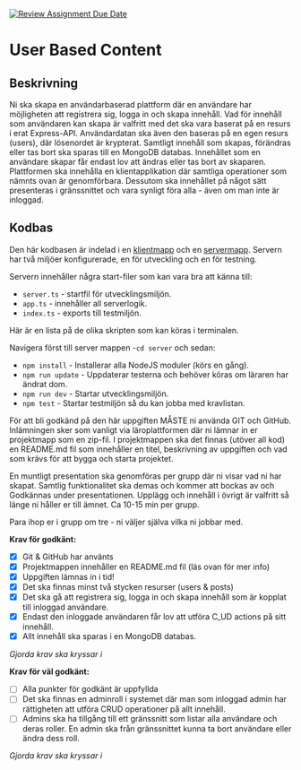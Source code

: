 [![Review Assignment Due Date](https://classroom.github.com/assets/deadline-readme-button-24ddc0f5d75046c5622901739e7c5dd533143b0c8e959d652212380cedb1ea36.svg)](https://classroom.github.com/a/G8PqYEM6)
# User Based Content

## Beskrivning

Ni ska skapa en användarbaserad plattform där en användare har möjligheten att registrera sig, logga in och skapa innehåll. Vad för innehåll som användaren kan skapa är valfritt med det ska vara baserat på en resurs i erat Express-API. Användardatan ska även den baseras på en egen resurs (users), där lösenordet är krypterat. Samtligt innehåll som skapas, förändras eller tas bort ska sparas till en MongoDB databas. Innehållet som en användare skapar får endast lov att ändras eller tas bort av skaparen. Plattformen ska innehålla en klientapplikation där samtliga operationer som nämnts ovan är genomförbara. Dessutom ska innehållet på något sätt presenteras i gränssnittet och vara synligt föra alla - även om man inte är inloggad.

## Kodbas

Den här kodbasen är indelad i en [klientmapp](./client/) och en [servermapp](./server/).
Servern har två miljöer konfigurerade, en för utveckling och en för testning.

Servern innehåller några start-filer som kan vara bra att känna till:

- `server.ts` - startfil för utvecklingsmiljön.
- `app.ts` - innehåller all serverlogik.
- `index.ts` - exports till testmiljön.

Här är en lista på de olika skripten som kan köras i terminalen.

Navigera först till server mappen -`cd server` och sedan:

- `npm install` - Installerar alla NodeJS moduler (körs en gång).
- `npm run update` - Uppdaterar testerna och behöver köras om läraren har ändrat dom.
- `npm run dev` - Startar utvecklingsmiljön.
- `npm test` - Startar testmiljön så du kan jobba med kravlistan.

För att bli godkänd på den här uppgiften MÅSTE ni använda GIT och GitHub. Inlämningen sker som vanligt via läroplattformen där ni lämnar in er projektmapp som en zip-fil. I projektmappen ska det finnas (utöver all kod) en README.md fil som innehåller en titel, beskrivning av uppgiften och vad som krävs för att bygga och starta projektet.

En muntligt presentation ska genomföras per grupp där ni visar vad ni har skapat. Samtlig funktionalitet ska demas och kommer att bockas av och Godkännas under presentationen. Upplägg och innehåll i övrigt är valfritt så länge ni håller er till ämnet. Ca 10-15 min per grupp.

Para ihop er i grupp om tre - ni väljer själva vilka ni jobbar med.

**Krav för godkänt:**

- [x] Git & GitHub har använts
- [x] Projektmappen innehåller en README.md fil (läs ovan för mer info)
- [x] Uppgiften lämnas in i tid!
- [x] Det ska finnas minst två stycken resurser (users & posts)
- [x] Det ska gå att registrera sig, logga in och skapa innehåll som är kopplat till inloggad användare.
- [x] Endast den inloggade användaren får lov att utföra C_UD actions på sitt innehåll.
- [x] Allt innehåll ska sparas i en MongoDB databas.

_Gjorda krav ska kryssar i_

**Krav för väl godkänt:**

- [ ] Alla punkter för godkänt är uppfyllda
- [ ] Det ska finnas en adminroll i systemet där man som inloggad admin har rättigheten att utföra CRUD operationer på allt innehåll.
- [ ] Admins ska ha tillgång till ett gränssnitt som listar alla användare och deras roller. En admin ska från gränssnittet kunna ta bort användare eller ändra dess roll.

_Gjorda krav ska kryssar i_
